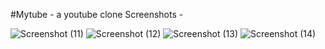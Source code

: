 #Mytube - a youtube clone
Screenshots - 

![Screenshot (11)](https://github.com/itsparvizal/mytube/assets/103477145/fa13f53c-f985-497e-93cd-a1cde2a7a0cf)
![Screenshot (12)](https://github.com/itsparvizal/mytube/assets/103477145/e185be7a-827e-46eb-8b13-a79bf1ba1f56)
![Screenshot (13)](https://github.com/itsparvizal/mytube/assets/103477145/4f807838-2d9d-41e6-9290-086594e1ed61)
![Screenshot (14)](https://github.com/itsparvizal/mytube/assets/103477145/e404b8c5-74f3-4d34-80f6-dcce1dc71481)
